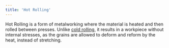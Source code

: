 ```yaml
---
title: 'Hot Rolling'
---
```


Hot Rolling is a form of metalworking where the material is heated and then rolled between presses. Unlike [cold rolling](/processes/cold-rolling), it results in a workpiece without internal stresses, as the grains are allowed to deform and reform by the heat, instead of stretching.